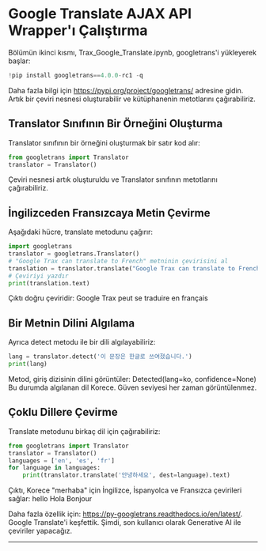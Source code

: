 # Google Translate AJAX API Wrapper'ı Çalıştırma

Bölümün ikinci kısmı, Trax_Google_Translate.ipynb, googletrans'i yükleyerek başlar: 
```python
!pip install googletrans==4.0.0-rc1 -q
```
Daha fazla bilgi için https://pypi.org/project/googletrans/ adresine gidin. 
Artık bir çeviri nesnesi oluşturabilir ve kütüphanenin metotlarını çağırabiliriz.

## Translator Sınıfının Bir Örneğini Oluşturma
Translator sınıfının bir örneğini oluşturmak bir satır kod alır:
```python
from googletrans import Translator
translator = Translator()
```
Çeviri nesnesi artık oluşturuldu ve Translator sınıfının metotlarını çağırabiliriz.

## İngilizceden Fransızcaya Metin Çevirme
Aşağıdaki hücre, translate metodunu çağırır:
```python
import googletrans
translator = googletrans.Translator()
# "Google Trax can translate to French" metninin çevirisini al
translation = translator.translate("Google Trax can translate to French", src="en", dest="fr")
# Çeviriyi yazdır
print(translation.text)
```
Çıktı doğru çeviridir: Google Trax peut se traduire en français

## Bir Metnin Dilini Algılama
Ayrıca detect metodu ile bir dili algılayabiliriz:
```python
lang = translator.detect('이 문장은 한글로 쓰여졌습니다.')
print(lang)
```
Metod, giriş dizisinin dilini görüntüler: Detected(lang=ko, confidence=None)
Bu durumda algılanan dil Korece. Güven seviyesi her zaman görüntülenmez.

## Çoklu Dillere Çevirme
Translate metodunu birkaç dil için çağırabiliriz:
```python
from googletrans import Translator
translator = Translator()
languages = ['en', 'es', 'fr']
for language in languages:
    print(translator.translate('안녕하세요', dest=language).text)
```
Çıktı, Korece "merhaba" için İngilizce, İspanyolca ve Fransızca çevirileri sağlar:
hello
Hola
Bonjour

Daha fazla özellik için: https://py-googletrans.readthedocs.io/en/latest/. 
Google Translate'i keşfettik. Şimdi, son kullanıcı olarak Generative AI ile çeviriler yapacağız.

---

